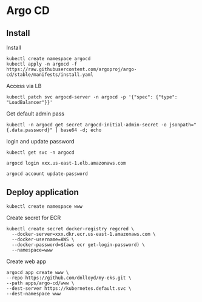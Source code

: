 # Argo CD

## Install

Install

```
kubectl create namespace argocd
kubectl apply -n argocd -f https://raw.githubusercontent.com/argoproj/argo-cd/stable/manifests/install.yaml
```

Access via LB

```
kubectl patch svc argocd-server -n argocd -p '{"spec": {"type": "LoadBalancer"}}'
```


Get default admin pass

```
kubectl -n argocd get secret argocd-initial-admin-secret -o jsonpath="{.data.password}" | base64 -d; echo
```

login and update password

```
kubectl get svc -n argocd

argocd login xxx.us-east-1.elb.amazonaws.com

argocd account update-password
```

## Deploy application

```
kubectl create namespace www
```

Create secret for ECR

```
kubectl create secret docker-registry regcred \
  --docker-server=xxx.dkr.ecr.us-east-1.amazonaws.com \
  --docker-username=AWS \
  --docker-password=$(aws ecr get-login-password) \
  --namespace=www
```

Create web app

```
argocd app create www \
--repo https://github.com/dnlloyd/my-eks.git \
--path apps/argo-cd/www \
--dest-server https://kubernetes.default.svc \
--dest-namespace www
```
